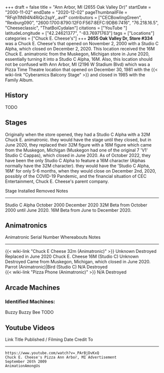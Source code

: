 +++
draft = false
title = "Ann Arbor, MI (2655 Oak Valley Dr)"
startDate = "2000-11-02"
endDate = "2020-12-02"
pageThumbnailFile = "RFqhTtN94N4RiQc2spY_.avif"
contributors = ["CECBowlingGreen", "Rexburg090", "2600:1700:8790:12F0:F567:8EFC:9DB6:7416", "76.218.16.5", "Cheeseclassic", "ThatBoiCydalan"]
citations = ["YouTube "]
latitudeLongitude = ["42.24621377", "-83.76971763"]
tags = ["Locations"]
categories = ["Chuck E. Cheese's"]
+++
**2655 Oak Valley Dr, Store #334** was a Chuck E. Cheese's that opened on November 2, 2000 with a Studio C Alpha, which closed on December 2, 2020.
This location received the 16M Chuck E. animatronic from the Muskegon, Michigan store in June 2020, essentially turning it into a Studio C Alpha, 16M.
Also, this location should not be confused with Ann Arbor, MI (2196 W Stadium Blvd) which was a Pizza Time Theatre location that opened on December 30, 1981 with the {{< wiki-link "Cyberamics Balcony Stage" >}} and closed in 1985 with the Family Album.

## History

TODO

## Stages

Originally when the store opened, they had a Studio C Alpha with a 32M Chuck E. animatronic. they would have the stage until they closed, but in June 2020, they replaced their 32M figure with a 16M figure which came from the Muskegon, Michigan (Muskegon had one of the original 7 'V1' Studio C Cappas), which closed in June 2020. As of October 2022, they have been the only Studio C Alpha to feature a 16M character (Alphas normally have the 32M character). they would have the 'Studio C Alpha, 16M' for only 5-6 months, when they would close on December 2nd, 2020, possibly of the COVID-19 Pandemic, and the financial situation of CEC Entertainment, Chuck E. Cheese's parent company.

  Stage            Installed      Removed         Notes
  ---------------- -------------- --------------- ----------------------------------------------------------------------------------
  Studio C Alpha   October 2000   December 2020   32M Beta from October 2000 until June 2020. 16M Beta from June to December 2020.
                                                  

## Animatronics

  Animatronic                                                Serial Number   Whereabouts   Notes
  ---------------------------------------------------------- --------------- ------------- ----------------------------------------------------------
  {{< wiki-link "Chuck E Cheese 32m (Animatronic)" >}}   Unknown         Destroyed     Replaced in June 2020
  Chuck E. Cheese 16M (Studio C)                             Unknown         Destroyed     Came from Muskegon, Michigan, which closed in June 2020.
  Parrot (Animatronic)|Bird (Studio C)                      N/A             Destroyed     
  {{< wiki-link "Pizza Phone (Animatronic)" >}}          N/A             Destroyed     

## Arcade Machines

### Identified Machines:

Buzzy Buzzy Bee
TODO

## Youtube Videos



  Link   Title   Published / Filming Date   Credit To
  ------ ------- -------------------------- -----------
    https://www.youtube.com/watch?v=_PArBjDvKxQ
    Chuck E. Cheese's Pizza Ann Arbor, MI Advertisement
    September 26th 2009
    AnimationAmongUs
     
                                     
                                            
                                            
